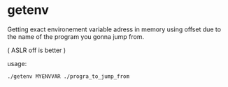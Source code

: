 getenv
======

Getting exact environement variable adress in memory using offset due to the name of the program you gonna jump from.

( ASLR off is better )


usage:
  
    ./getenv MYENVVAR ./progra_to_jump_from
